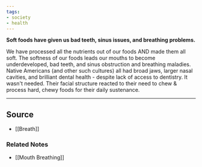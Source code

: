 ```yaml
---
tags:
- society
- health
---
```

**Soft foods have given us bad teeth, sinus issues, and breathing problems.**

We have processed all the nutrients out of our foods AND made them all soft. The softness of our foods leads our mouths to become underdeveloped, bad teeth, and sinus obstruction and breathing maladies. Native Americans (and other such cultures) all had broad jaws, larger nasal cavities, and brilliant dental health - despite lack of access to dentistry. It wasn't needed. Their facial structure reacted to their need to chew & process hard, chewy foods for their daily sustenance.

---

## Source
- [[Breath]]

### Related Notes
- [[Mouth Breathing]]